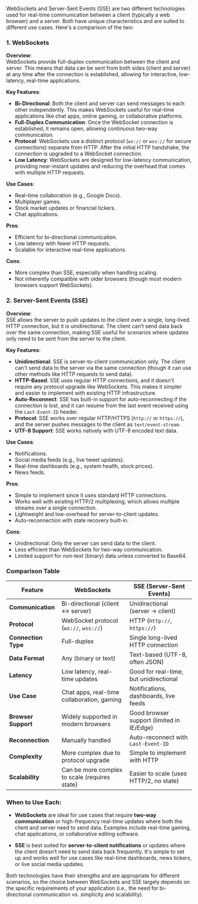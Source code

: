 WebSockets and Server-Sent Events (SSE) are two different technologies used for real-time communication between a client (typically a web browser) and a server. Both have unique characteristics and are suited to different use cases. Here's a comparison of the two:

### 1. **WebSockets**

**Overview**:  
WebSockets provide full-duplex communication between the client and server. This means that data can be sent from both sides (client and server) at any time after the connection is established, allowing for interactive, low-latency, real-time applications.

**Key Features**:
- **Bi-Directional**: Both the client and server can send messages to each other independently. This makes WebSockets useful for real-time applications like chat apps, online gaming, or collaborative platforms.
- **Full-Duplex Communication**: Once the WebSocket connection is established, it remains open, allowing continuous two-way communication.
- **Protocol**: WebSockets use a distinct protocol (`ws://` or `wss://` for secure connections) separate from HTTP. After the initial HTTP handshake, the connection is upgraded to a WebSocket connection.
- **Low Latency**: WebSockets are designed for low-latency communication, providing near-instant updates and reducing the overhead that comes with multiple HTTP requests.

**Use Cases**:
- Real-time collaboration (e.g., Google Docs).
- Multiplayer games.
- Stock market updates or financial tickers.
- Chat applications.

**Pros**:
- Efficient for bi-directional communication.
- Low latency with fewer HTTP requests.
- Scalable for interactive real-time applications.

**Cons**:
- More complex than SSE, especially when handling scaling.
- Not inherently compatible with older browsers (though most modern browsers support WebSockets).

### 2. **Server-Sent Events (SSE)**

**Overview**:  
SSE allows the server to push updates to the client over a single, long-lived HTTP connection, but it is unidirectional. The client can’t send data back over the same connection, making SSE useful for scenarios where updates only need to be sent from the server to the client.

**Key Features**:
- **Unidirectional**: SSE is server-to-client communication only. The client can't send data to the server via the same connection (though it can use other methods like HTTP requests to send data).
- **HTTP-Based**: SSE uses regular HTTP connections, and it doesn't require any protocol upgrade like WebSockets. This makes it simpler and easier to implement with existing HTTP infrastructure.
- **Auto-Reconnect**: SSE has built-in support for auto-reconnecting if the connection is lost, and it can resume from the last event received using the `Last-Event-ID` header.
- **Protocol**: SSE works over regular HTTP/HTTPS (`http://` or `https://`), and the server pushes messages to the client as `text/event-stream`.
- **UTF-8 Support**: SSE works natively with UTF-8 encoded text data.

**Use Cases**:
- Notifications.
- Social media feeds (e.g., live tweet updates).
- Real-time dashboards (e.g., system health, stock prices).
- News feeds.

**Pros**:
- Simple to implement since it uses standard HTTP connections.
- Works well with existing HTTP/2 multiplexing, which allows multiple streams over a single connection.
- Lightweight and low-overhead for server-to-client updates.
- Auto-reconnection with state recovery built-in.

**Cons**:
- Unidirectional: Only the server can send data to the client.
- Less efficient than WebSockets for two-way communication.
- Limited support for non-text (binary) data unless converted to Base64.

### Comparison Table

| **Feature**                  | **WebSockets**                               | **SSE (Server-Sent Events)**                    |
|------------------------------|----------------------------------------------|-------------------------------------------------|
| **Communication**             | Bi-directional (client ↔ server)             | Unidirectional (server → client)                |
| **Protocol**                  | WebSocket protocol (`ws://`, `wss://`)       | HTTP (`http://`, `https://`)                    |
| **Connection Type**           | Full-duplex                                  | Single long-lived HTTP connection               |
| **Data Format**               | Any (binary or text)                         | Text-based (UTF-8, often JSON)                  |
| **Latency**                   | Low latency, real-time updates               | Good for real-time, but unidirectional          |
| **Use Case**                  | Chat apps, real-time collaboration, gaming   | Notifications, dashboards, live feeds           |
| **Browser Support**           | Widely supported in modern browsers          | Good browser support (limited in IE/Edge)       |
| **Reconnection**              | Manually handled                            | Auto-reconnect with `Last-Event-ID`             |
| **Complexity**                | More complex due to protocol upgrade         | Simple to implement with HTTP                   |
| **Scalability**               | Can be more complex to scale (requires state) | Easier to scale (uses HTTP/2, no state)         |

### When to Use Each:

- **WebSockets** are ideal for use cases that require **two-way communication** or high-frequency real-time updates where both the client and server need to send data. Examples include real-time gaming, chat applications, or collaborative editing software.
  
- **SSE** is best suited for **server-to-client notifications** or updates where the client doesn’t need to send data back frequently. It's simple to set up and works well for use cases like real-time dashboards, news tickers, or live social media updates.

Both technologies have their strengths and are appropriate for different scenarios, so the choice between WebSockets and SSE largely depends on the specific requirements of your application (i.e., the need for bi-directional communication vs. simplicity and scalability).
